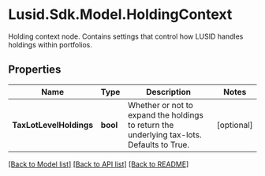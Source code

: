 # Lusid.Sdk.Model.HoldingContext
Holding context node.  Contains settings that control how LUSID handles holdings within portfolios.

## Properties

Name | Type | Description | Notes
------------ | ------------- | ------------- | -------------
**TaxLotLevelHoldings** | **bool** | Whether or not to expand the holdings to return the underlying tax-lots. Defaults to True. | [optional] 

[[Back to Model list]](../README.md#documentation-for-models) [[Back to API list]](../README.md#documentation-for-api-endpoints) [[Back to README]](../README.md)

